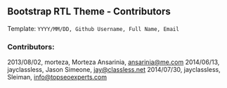 ## Bootstrap RTL Theme - Contributors


Template:
`YYYY/MM/DD, Github Username, Full Name, Email`

### Contributors:

2013/08/02, morteza, Morteza Ansarinia, ansarinia@me.com
2014/06/13, jayclassless, Jason Simeone, jay@classless.net
2014/07/30, jayclassless, Sleiman, info@topseoexperts.com
